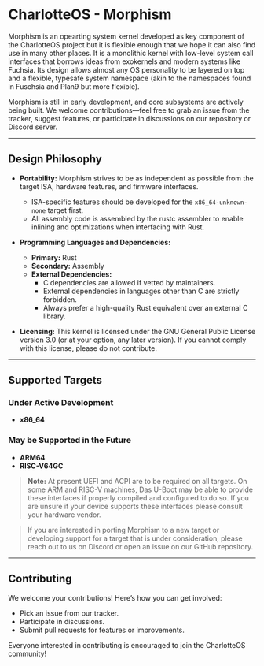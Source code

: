 # CharlotteOS - Morphism

Morphism is an opearting system kernel developed as key component of the CharlotteOS project but it is flexible enough that we hope it can also find use in many other places. It is a monolithic kernel with low-level system call interfaces that borrows ideas from exokernels and modern systems like Fuchsia. Its design allows almost any OS personality to be layered on top and a flexible, typesafe system namespace (akin to the namespaces found in Fuschsia and Plan9 but more flexible).

Morphism is still in early development, and core subsystems are actively being built. We welcome contributions—feel free to grab an issue from the tracker, suggest features, or participate in discussions on our repository or Discord server.

---

## Design Philosophy

- **Portability:**
  Morphism strives to be as independent as possible from the target ISA, hardware features, and firmware interfaces.
  - ISA-specific features should be developed for the `x86_64-unknown-none` target first.
  - All assembly code is assembled by the rustc assembler to enable inlining and optimizations when interfacing with Rust.

- **Programming Languages and Dependencies:**
  - **Primary:** Rust
  - **Secondary:** Assembly
  - **External Dependencies:**
    - C dependencies are allowed if vetted by maintainers.
    - External dependencies in languages other than C are strictly forbidden.
    - Always prefer a high-quality Rust equivalent over an external C library.

- **Licensing:**
  This kernel is licensed under the GNU General Public License version 3.0 (or at your option, any later version).
  If you cannot comply with this license, please do not contribute.

---

## Supported Targets

### Under Active Development
- **x86_64**
### May be Supported in the Future
- **ARM64**
- **RISC-V64GC**

> **Note:**
> At present UEFI and ACPI are to be required on all targets. On some ARM and RISC-V machines,
Das U-Boot may be able to provide these interfaces if properly compiled and configured to do so.
If you are unsure if your device supports these interfaces please consult your hardware vendor.

> If you are interested in porting Morphism to a new target or developing support for a target that is under consideration,
please reach out to us on Discord or open an issue on our GitHub repository.

---

## Contributing

We welcome your contributions! Here’s how you can get involved:

- Pick an issue from our tracker.
- Participate in discussions.
- Submit pull requests for features or improvements.

Everyone interested in contributing is encouraged to join the CharlotteOS community!
